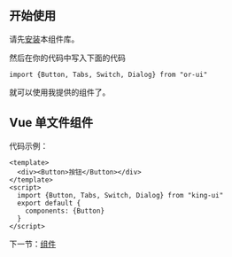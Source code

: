 ## 开始使用

请先[安装](#/doc/install)本组件库。

然后在你的代码中写入下面的代码

 ```
import {Button, Tabs, Switch, Dialog} from "or-ui"
```

就可以使用我提供的组件了。

## Vue 单文件组件

代码示例：

```
<template>
  <div><Button>按钮</Button></div>
</template>
<script>
  import {Button, Tabs, Switch, Dialog} from "king-ui"
  export default {
    components: {Button}
  }
</script>
```

下一节：[组件](#/doc/switch)